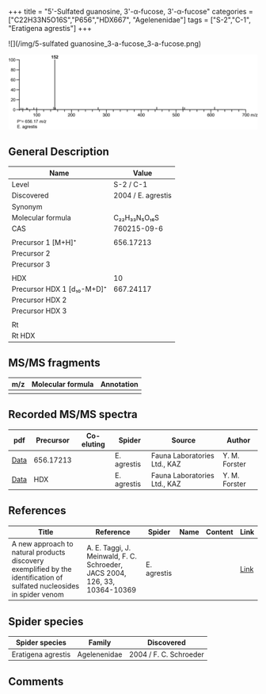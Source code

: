 +++
title = "5'-Sulfated guanosine, 3'-α-fucose, 3'-α-fucose"
categories = ["C22H33N5O16S","P656","HDX667",
"Agelenenidae"]
tags = ["S-2","C-1",
"Eratigena agrestis"]
+++

![](/img/5-sulfated guanosine_3-a-fucose_3-a-fucose.png)

![](/img_MSMS/656_5-sulfated-guanosine-3-a-fucose-3-a-fucose_Ea.png?classes=border)

## General Description

| Name                       | Value              |
|----------------------------|--------------------|
| Level                      | S-2 / C-1          |
| Discovered                 | 2004 / E. agrestis |
| Synonym                    |                    |
| Molecular formula          | C₂₂H₃₃N₅O₁₆S       |
| CAS                        | 760215-09-6        |
|                            |                    |
| Precursor 1 [M+H]⁺         | 656.17213          |
| Precursor 2                |                    |
| Precursor 3                |                    |
|                            |                    |
| HDX                        | 10                 |
| Precursor HDX 1 [d₁₀-M+D]⁺ | 667.24117          |
| Precursor HDX 2            |                    |
| Precursor HDX 3            |                    |
|                            |                    |
| Rt                         |                    |
| Rt HDX                     |                    |

## MS/MS fragments

| m/z | Molecular formula | Annotation |
|-----|-------------------|------------|
|     |                   |            |

## Recorded MS/MS spectra

| pdf | Precursor | Co-eluting | Spider | Source | Author |
|-----|-----------|------------|--------|--------|--------|
| [Data](/pdf/E-agrestis/656_5-sulfated-guanosine-3-a-fucose-3-a-fucose_Ea.pdf) | 656.17213 |            | E. agrestis | Fauna Laboratories Ltd., KAZ | Y. M. Forster |
| [Data](/pdf/E-agrestis/656_5-sulfated-guanosine-3-a-fucose-3-a-fucose_Ea_HDX.pdf) | HDX |            | E. agrestis | Fauna Laboratories Ltd., KAZ | Y. M. Forster |

## References

| Title                                                                                                                  | Reference                                                                  | Spider      | Name | Content | Link                                           |
|------------------------------------------------------------------------------------------------------------------------|----------------------------------------------------------------------------|-------------|------|---------|------------------------------------------------|
| A new approach to natural products discovery exemplified by the identification of sulfated nucleosides in spider venom | A. E. Taggi, J. Meinwald, F. C. Schroeder, JACS 2004, 126, 33, 10364-10369 | E. agrestis |      |         | [Link](https://pubs.acs.org/doi/abs/10.1021/ja047416n) |

## Spider species

| Spider species     | Family       | Discovered             |
|--------------------|--------------|------------------------|
| Eratigena agrestis | Agelenenidae | 2004 / F. C. Schroeder |

## Comments
